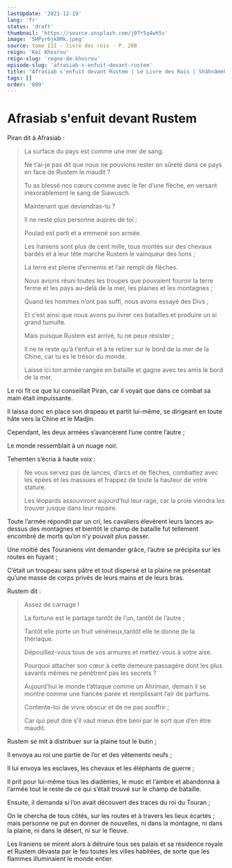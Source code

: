 ```yaml
---
lastUpdate: '2021-12-19'
lang: 'fr'
status: 'draft'
thumbnail: 'https://source.unsplash.com/j07r5q4wh5s'
image: '5HPyr6jk8Mk.jpeg'
source: tome III - livre des rois - P. 208
reign: 'Keï Khosrou'
reign-slug: 'regne-de-khosrou'
episode-slug: 'afrasiab-s-enfuit-devant-rustem'
title: "Afrasiab s'enfuit devant Rustem | Le Livre des Rois | Shâhnâmeh"
tags: []
order: '089'
---
```


<!-- LTeX: language=fr -->

# Afrasiab s'enfuit devant Rustem

Piran dit à Afrasiab :

> La surface du pays est comme une mer de sang.
>
> Ne t’ai-je pas dit que nous ne pouvions rester en sûreté dans ce pays en face de Rustem le maudit ?
>
> Tu as blessé nos cœurs comme avec le fer d’une flèche, en versant inexorablement le sang de Siawusch.
>
> Maintenant que deviendras-tu ?
>
> Il ne reste plus personne auprès de toi ;
>
> Poulad est parti et a emmené son armée.
>
> Les Iraniens sont plus de cent mille, tous montés sur des chevaux bardés et à leur tête marche Rustem le vainqueur des lions ;
>
> La terre est pleine d’ennemis et l’air rempli de flèches.
>
> Nous avions réuni toutes les troupes que pouvaient fournir la terre ferme et les pays au-delà de la mer, les plaines et les montagnes ;
>
> Quand les hommes n’ont pas suffi, nous avons essayé des Divs ;
>
> Et c’est ainsi que nous avons pu livrer ces batailles et produire un si grand tumulte.
>
> Mais puisque Rustem est arrivé, tu ne peux résister ;
>
> Il ne te reste qu’à t’enfuir et à te retirer sur le bord de la mer de la Chine, car tu es le trésor du monde.
>
> Laisse ici ton armée rangée en bataille et gagne avec tes amis le bord de la mer.

Le roi fit ce que lui conseillait Piran, car il voyait que dans ce combat sa main était impuissante.

Il laissa donc en place son drapeau et partit lui-même, se dirigeant en toute hâte vers la Chine et le Madjin.

Cependant, les deux armées s’avancèrent l’une contre l’autre ;

Le monde ressemblait à un nuage noir.

Tehemten s’écria à haute voix :

> Ne vous servez pas de lances, d’arcs et de flèches, combattez avec les épées et les massues et frappez de toute la hauteur de votre stature.
>
> Les léopards assouviront aujourd’hui leur rage, car la proie viendra les trouver jusque dans leur repaire.

Toute l’armée répondit par un cri, les cavaliers élevèrent leurs lances au-dessus des montagnes et bientôt le champ de bataille fut tellement encombré de morts qu’on n’y pouvait plus passer.

Une moitié des Touraniens vint demander grâce, l’autre se précipita sur les routes en fuyant ;

C’était un troupeau sans pâtre et tout dispersé et la plaine ne présentait qu’une masse de corps privés de leurs mains et de leurs bras.

Rustem dit :

> Assez de carnage !
>
> La fortune est le partage tantôt de l’un, tantôt de l’autre ;
>
> Tantôt elle porte un fruit vénéneux,tantôt elle te donne de la thériaque.
>
> Dépouillez-vous tous de vos armures et mettez-vous à votre aise.
>
> Pourquoi attacher son cœur à cette demeure passagère dont les plus savants mêmes ne pénètrent pas les secrets ?
>
> Aujourd’hui le monde t’attaque comme un Ahriman, demain il se montre comme une fiancée parée et remplissant l’air de parfums.
>
> Contente-toi de vivre obscur et de ne pas souffrir ;
>
> Car qui peut dire s’il vaut mieux être béni par le sort que d’en être maudit.

Rustem se mit à distribuer sur la plaine tout le butin ;

Il envoya au roi une partie de l’or et des vêtements neufs ;

Il lui envoya les esclaves, les chevaux et les éléphants de guerre ;

Il prit pour lui-même tous les diadèmes, le musc et l’ambre et abandonna à l’armée tout le reste de ce qui s’était trouvé sur le champ de bataille.

Ensuite, il demanda si l’on avait découvert des traces du roi du Touran ;

On le chercha de tous côtés, sur les routes et à travers les lieux écartés ; mais personne ne put en donner de nouvelles, ni dans la montagne, ni dans la plaine, ni dans le désert, ni sur le fleuve.

Les Iraniens se mirent alors à détruire tous ses palais et sa résidence royale et Rustem dévasta par le feu toutes les villes habitées, de sorte que les flammes illuminaient le monde entier.
